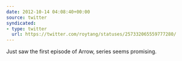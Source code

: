 ```yaml
---
date: 2012-10-14 04:08:40+00:00
source: twitter
syndicated:
- type: twitter
  url: https://twitter.com/roytang/statuses/257332065559777280/
---
```


Just saw the first episode of Arrow, series seems promising.